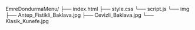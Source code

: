 EmreDondurmaMenu/
 ├── index.html
 ├── style.css
 └── script.js
 └── img
       ├── Antep_Fistikli_Baklava.jpg
       ├── Cevizli_Baklava.jpg
       └── Klasik_Kunefe.jpg
